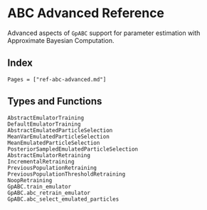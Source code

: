 # ABC Advanced Reference

Advanced aspects of `GpABC` support for parameter estimation with Approximate Bayesian Computation.

## Index
```@index
Pages = ["ref-abc-advanced.md"]
```

## Types and Functions
```@docs
AbstractEmulatorTraining
DefaultEmulatorTraining
AbstractEmulatedParticleSelection
MeanVarEmulatedParticleSelection
MeanEmulatedParticleSelection
PosteriorSampledEmulatedParticleSelection
AbstractEmulatorRetraining
IncrementalRetraining
PreviousPopulationRetraining
PreviousPopulationThresholdRetraining
NoopRetraining
GpABC.train_emulator
GpABC.abc_retrain_emulator
GpABC.abc_select_emulated_particles
```
